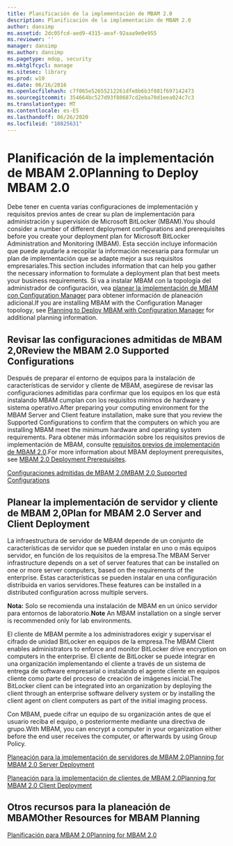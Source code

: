```yaml
---
title: Planificación de la implementación de MBAM 2.0
description: Planificación de la implementación de MBAM 2.0
author: dansimp
ms.assetid: 2dc05fcd-aed9-4315-aeaf-92aaa9e0e955
ms.reviewer: ''
manager: dansimp
ms.author: dansimp
ms.pagetype: mdop, security
ms.mktglfcycl: manage
ms.sitesec: library
ms.prod: w10
ms.date: 06/16/2016
ms.openlocfilehash: c7f065e52655212261dfe8b6b3f081f697142473
ms.sourcegitcommit: 354664bc527d93f80687cd2eba70d1eea024c7c3
ms.translationtype: MT
ms.contentlocale: es-ES
ms.lasthandoff: 06/26/2020
ms.locfileid: "10825631"
---
```

# <span data-ttu-id="4e9b9-103">Planificación de la implementación de MBAM 2.0</span><span class="sxs-lookup"><span data-stu-id="4e9b9-103">Planning to Deploy MBAM 2.0</span></span>


<span data-ttu-id="4e9b9-104">Debe tener en cuenta varias configuraciones de implementación y requisitos previos antes de crear su plan de implementación para administración y supervisión de Microsoft BitLocker (MBAM).</span><span class="sxs-lookup"><span data-stu-id="4e9b9-104">You should consider a number of different deployment configurations and prerequisites before you create your deployment plan for Microsoft BitLocker Administration and Monitoring (MBAM).</span></span> <span data-ttu-id="4e9b9-105">Esta sección incluye información que puede ayudarle a recopilar la información necesaria para formular un plan de implementación que se adapte mejor a sus requisitos empresariales.</span><span class="sxs-lookup"><span data-stu-id="4e9b9-105">This section includes information that can help you gather the necessary information to formulate a deployment plan that best meets your business requirements.</span></span> <span data-ttu-id="4e9b9-106">Si va a instalar MBAM con la topología del administrador de configuración, vea [planear la implementación de MBAM con Configuration Manager](planning-to-deploy-mbam-with-configuration-manager-2.md) para obtener información de planeación adicional.</span><span class="sxs-lookup"><span data-stu-id="4e9b9-106">If you are installing MBAM with the Configuration Manager topology, see [Planning to Deploy MBAM with Configuration Manager](planning-to-deploy-mbam-with-configuration-manager-2.md) for additional planning information.</span></span>

## <span data-ttu-id="4e9b9-107">Revisar las configuraciones admitidas de MBAM 2,0</span><span class="sxs-lookup"><span data-stu-id="4e9b9-107">Review the MBAM 2.0 Supported Configurations</span></span>


<span data-ttu-id="4e9b9-108">Después de preparar el entorno de equipos para la instalación de características de servidor y cliente de MBAM, asegúrese de revisar las configuraciones admitidas para confirmar que los equipos en los que está instalando MBAM cumplan con los requisitos mínimos de hardware y sistema operativo.</span><span class="sxs-lookup"><span data-stu-id="4e9b9-108">After preparing your computing environment for the MBAM Server and Client feature installation, make sure that you review the Supported Configurations to confirm that the computers on which you are installing MBAM meet the minimum hardware and operating system requirements.</span></span> <span data-ttu-id="4e9b9-109">Para obtener más información sobre los requisitos previos de implementación de MBAM, consulte [requisitos previos de implementación de MBAM 2,0](mbam-20-deployment-prerequisites-mbam-2.md).</span><span class="sxs-lookup"><span data-stu-id="4e9b9-109">For more information about MBAM deployment prerequisites, see [MBAM 2.0 Deployment Prerequisites](mbam-20-deployment-prerequisites-mbam-2.md).</span></span>

[<span data-ttu-id="4e9b9-110">Configuraciones admitidas de MBAM 2.0</span><span class="sxs-lookup"><span data-stu-id="4e9b9-110">MBAM 2.0 Supported Configurations</span></span>](mbam-20-supported-configurations-mbam-2.md)

## <span data-ttu-id="4e9b9-111">Planear la implementación de servidor y cliente de MBAM 2,0</span><span class="sxs-lookup"><span data-stu-id="4e9b9-111">Plan for MBAM 2.0 Server and Client Deployment</span></span>


<span data-ttu-id="4e9b9-112">La infraestructura de servidor de MBAM depende de un conjunto de características de servidor que se pueden instalar en uno o más equipos servidor, en función de los requisitos de la empresa.</span><span class="sxs-lookup"><span data-stu-id="4e9b9-112">The MBAM Server infrastructure depends on a set of server features that can be installed on one or more server computers, based on the requirements of the enterprise.</span></span> <span data-ttu-id="4e9b9-113">Estas características se pueden instalar en una configuración distribuida en varios servidores.</span><span class="sxs-lookup"><span data-stu-id="4e9b9-113">These features can be installed in a distributed configuration across multiple servers.</span></span>

<span data-ttu-id="4e9b9-114">**Nota:**  Solo se recomienda una instalación de MBAM en un único servidor para entornos de laboratorio.</span><span class="sxs-lookup"><span data-stu-id="4e9b9-114">**Note** An MBAM installation on a single server is recommended only for lab environments.</span></span>

 

<span data-ttu-id="4e9b9-115">El cliente de MBAM permite a los administradores exigir y supervisar el cifrado de unidad BitLocker en equipos de la empresa.</span><span class="sxs-lookup"><span data-stu-id="4e9b9-115">The MBAM Client enables administrators to enforce and monitor BitLocker drive encryption on computers in the enterprise.</span></span> <span data-ttu-id="4e9b9-116">El cliente de BitLocker se puede integrar en una organización implementando el cliente a través de un sistema de entrega de software empresarial o instalando el agente cliente en equipos cliente como parte del proceso de creación de imágenes inicial.</span><span class="sxs-lookup"><span data-stu-id="4e9b9-116">The BitLocker client can be integrated into an organization by deploying the client through an enterprise software delivery system or by installing the client agent on client computers as part of the initial imaging process.</span></span>

<span data-ttu-id="4e9b9-117">Con MBAM, puede cifrar un equipo de su organización antes de que el usuario reciba el equipo, o posteriormente mediante una directiva de grupo.</span><span class="sxs-lookup"><span data-stu-id="4e9b9-117">With MBAM, you can encrypt a computer in your organization either before the end user receives the computer, or afterwards by using Group Policy.</span></span>

[<span data-ttu-id="4e9b9-118">Planeación para la implementación de servidores de MBAM 2.0</span><span class="sxs-lookup"><span data-stu-id="4e9b9-118">Planning for MBAM 2.0 Server Deployment</span></span>](planning-for-mbam-20-server-deployment-mbam-2.md)

[<span data-ttu-id="4e9b9-119">Planeación para la implementación de clientes de MBAM 2.0</span><span class="sxs-lookup"><span data-stu-id="4e9b9-119">Planning for MBAM 2.0 Client Deployment</span></span>](planning-for-mbam-20-client-deployment-mbam-2.md)

## <a href="" id="other-resources-for-mbam-planning-"></a><span data-ttu-id="4e9b9-120">Otros recursos para la planeación de MBAM</span><span class="sxs-lookup"><span data-stu-id="4e9b9-120">Other Resources for MBAM Planning</span></span>


[<span data-ttu-id="4e9b9-121">Planificación para MBAM 2.0</span><span class="sxs-lookup"><span data-stu-id="4e9b9-121">Planning for MBAM 2.0</span></span>](planning-for-mbam-20-mbam-2.md)

 

 






